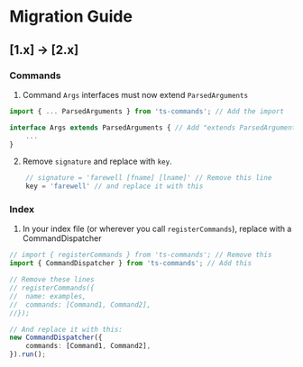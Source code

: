 # Migration Guide

## [1.x] -> [2.x]

### Commands
1. Command `Args` interfaces must now extend `ParsedArguments`
```typescript
import { ... ParsedArguments } from 'ts-commands'; // Add the import

interface Args extends ParsedArguments { // Add "extends ParsedArguments"
    ...
}
```
2. Remove `signature` and replace with `key`.
```typescript
    // signature = 'farewell [fname] [lname]' // Remove this line
    key = 'farewell' // and replace it with this
```

### Index
1. In your index file (or wherever you call `registerCommands`), replace with a CommandDispatcher
```typescript
// import { registerCommands } from 'ts-commands'; // Remove this
import { CommandDispatcher } from 'ts-commands'; // Add this

// Remove these lines
// registerCommands({
//  name: examples,
//  commands: [Command1, Command2],
//});

// And replace it with this:
new CommandDispatcher({
    commands: [Command1, Command2],
}).run();
```
